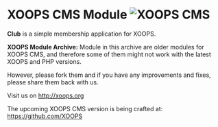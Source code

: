 # XOOPS CMS Module   ![XOOPS CMS](https://avatars2.githubusercontent.com/u/12771439?v=3&s=200)

**Club** is a simple membership application for XOOPS.

**XOOPS Module Archive:** Module in this archive are older modules for XOOPS CMS, and therefore some of them might not work with the latest XOOPS and PHP versions. 

However, please fork them and if you have any improvements and fixes, please share them back with us. 

Visit us on http://xoops.org

The upcoming XOOPS CMS version is being crafted at: https://github.com/XOOPS
